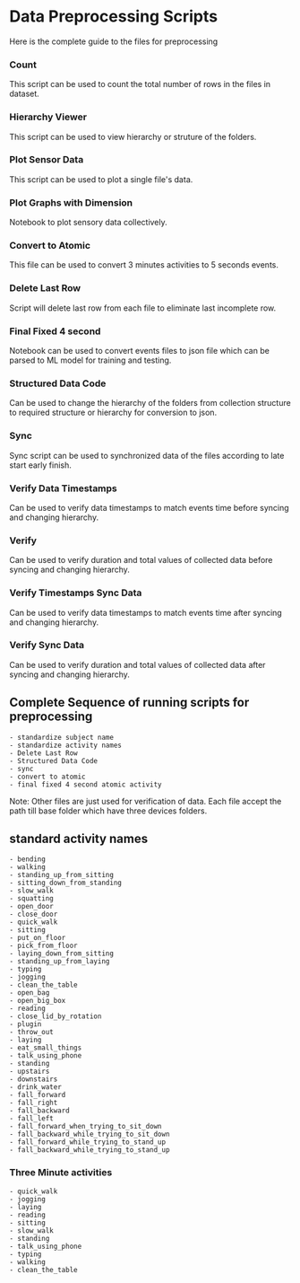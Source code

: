 # Data Preprocessing Scripts

Here is the complete guide to the files for preprocessing

### Count

This script can be used to count the total number of rows in the files in dataset.

### Hierarchy Viewer

This script can be used to view hierarchy or struture of the folders.

### Plot Sensor Data

This script can be used to plot a single file's data.

### Plot Graphs with Dimension

Notebook to plot sensory data collectively.

### Convert to Atomic

This file can be used to convert 3 minutes activities to 5 seconds events.

### Delete Last Row

Script will delete last row from each file to eliminate last incomplete row.

### Final Fixed 4 second

Notebook can be used to convert events files to json file which can be parsed to ML model for training and testing.

### Structured Data Code

Can be used to change the hierarchy of the folders from collection structure to required structure or hierarchy for conversion to json.

### Sync

Sync script can be used to synchronized data of the files according to late start early finish.

### Verify Data Timestamps

Can be used to verify data timestamps to match events time before syncing and changing hierarchy.

### Verify

Can be used to verify duration and total values of collected data before syncing and changing hierarchy.

### Verify Timestamps Sync Data

Can be used to verify data timestamps to match events time after syncing and changing hierarchy.

### Verify Sync Data

Can be used to verify duration and total values of collected data after syncing and changing hierarchy.

## Complete Sequence of running scripts for preprocessing

    - standardize subject name
    - standardize activity names
    - Delete Last Row
    - Structured Data Code
    - sync
    - convert to atomic
    - final fixed 4 second atomic activity

Note: Other files are just used for verification of data. Each file accept the path till base folder which have three devices folders.

## standard activity names

    - bending
    - walking
    - standing_up_from_sitting
    - sitting_down_from_standing
    - slow_walk
    - squatting
    - open_door
    - close_door
    - quick_walk
    - sitting
    - put_on_floor
    - pick_from_floor
    - laying_down_from_sitting
    - standing_up_from_laying
    - typing
    - jogging
    - clean_the_table
    - open_bag
    - open_big_box
    - reading
    - close_lid_by_rotation
    - plugin
    - throw_out
    - laying
    - eat_small_things
    - talk_using_phone
    - standing
    - upstairs
    - downstairs
    - drink_water
    - fall_forward
    - fall_right
    - fall_backward
    - fall_left
    - fall_forward_when_trying_to_sit_down
    - fall_backward_while_trying_to_sit_down
    - fall_forward_while_trying_to_stand_up
    - fall_backward_while_trying_to_stand_up

### Three Minute activities

    - quick_walk
    - jogging
    - laying
    - reading
    - sitting
    - slow_walk
    - standing
    - talk_using_phone
    - typing
    - walking
    - clean_the_table
